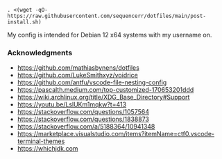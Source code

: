 `. <(wget -qO- https://raw.githubusercontent.com/sequencerr/dotfiles/main/post-install.sh)`

My config is intended for Debian 12 x64 systems with my username on.

### Acknowledgments

- https://github.com/mathiasbynens/dotfiles
- https://github.com/LukeSmithxyz/voidrice
- https://github.com/antfu/vscode-file-nesting-config
- https://pascalth.medium.com/top-customized-170653201ddd
- https://wiki.archlinux.org/title/XDG_Base_Directory#Support
- https://youtu.be/LslUKm1mqkw?t=413
- https://stackoverflow.com/questions/1057564
- https://stackoverflow.com/questions/1838873
- https://stackoverflow.com/a/5188364/10941348
- https://marketplace.visualstudio.com/items?itemName=ctf0.vscode-terminal-themes
- https://whichjdk.com
